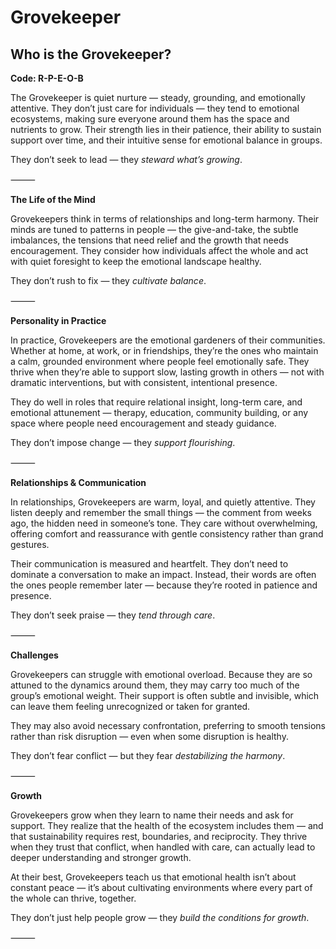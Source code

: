 # Grovekeeper
## Who is the Grovekeeper?
**Code: R-P-E-O-B**

The Grovekeeper is quiet nurture — steady, grounding, and emotionally attentive. They don’t just care for individuals — they tend to emotional ecosystems, making sure everyone around them has the space and nutrients to grow. Their strength lies in their patience, their ability to sustain support over time, and their intuitive sense for emotional balance in groups.

They don’t seek to lead — they *steward what’s growing*.

⸻

**The Life of the Mind**

Grovekeepers think in terms of relationships and long-term harmony. Their minds are tuned to patterns in people — the give-and-take, the subtle imbalances, the tensions that need relief and the growth that needs encouragement. They consider how individuals affect the whole and act with quiet foresight to keep the emotional landscape healthy.

They don’t rush to fix — they *cultivate balance*.

⸻

**Personality in Practice**

In practice, Grovekeepers are the emotional gardeners of their communities. Whether at home, at work, or in friendships, they’re the ones who maintain a calm, grounded environment where people feel emotionally safe. They thrive when they’re able to support slow, lasting growth in others — not with dramatic interventions, but with consistent, intentional presence.

They do well in roles that require relational insight, long-term care, and emotional attunement — therapy, education, community building, or any space where people need encouragement and steady guidance.

They don’t impose change — they *support flourishing*.

⸻

**Relationships & Communication**

In relationships, Grovekeepers are warm, loyal, and quietly attentive. They listen deeply and remember the small things — the comment from weeks ago, the hidden need in someone’s tone. They care without overwhelming, offering comfort and reassurance with gentle consistency rather than grand gestures.

Their communication is measured and heartfelt. They don’t need to dominate a conversation to make an impact. Instead, their words are often the ones people remember later — because they’re rooted in patience and presence.

They don’t seek praise — they *tend through care*.

⸻

**Challenges**

Grovekeepers can struggle with emotional overload. Because they are so attuned to the dynamics around them, they may carry too much of the group’s emotional weight. Their support is often subtle and invisible, which can leave them feeling unrecognized or taken for granted.

They may also avoid necessary confrontation, preferring to smooth tensions rather than risk disruption — even when some disruption is healthy.

They don’t fear conflict — but they fear *destabilizing the harmony*.

⸻

**Growth**

Grovekeepers grow when they learn to name their needs and ask for support. They realize that the health of the ecosystem includes them — and that sustainability requires rest, boundaries, and reciprocity. They thrive when they trust that conflict, when handled with care, can actually lead to deeper understanding and stronger growth.

At their best, Grovekeepers teach us that emotional health isn’t about constant peace — it’s about cultivating environments where every part of the whole can thrive, together.

They don’t just help people grow — they *build the conditions for growth*.

⸻
